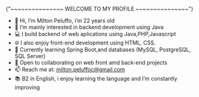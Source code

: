 {"~~~~~~~~~~~~~~~ WELCOME TO MY PROFILE ~~~~~~~~~~~~~~~"}
- 👋 Hi, I’m Milton Peluffo, i’m 22 years old
- 👀 I’m mainly interested in backend development using Java
- 💻 I build backend of web aplications using Java,PHP,Javascript
- 🌐 I also enjoy front-end development using HTML, CSS.
- 🌱 Currently learning Spring Boot,and databases (MySQL, PostgreSQL, SQL Server)
- 💞️ Open to collaborating on web front amd back-end projects
- 📫 Reach me at: milton.peluffoc@gmail.com
- 📚 B2 in English, i enjoy learning the language and I’m constantly improving
